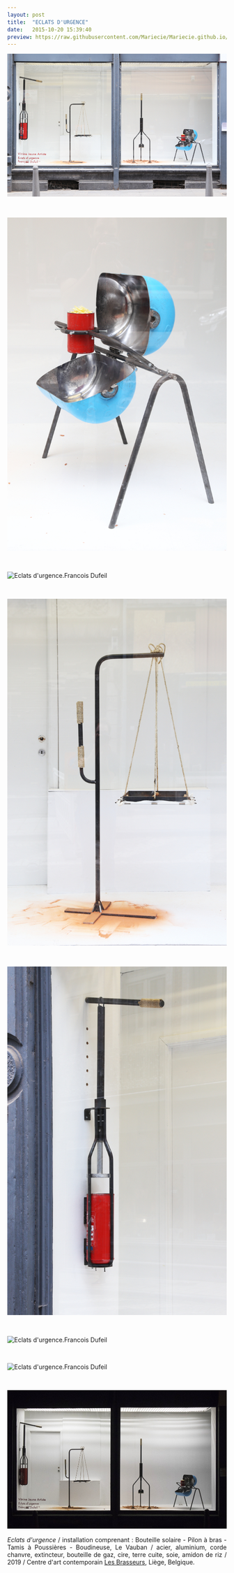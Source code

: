 ```yaml
---
layout: post
title:  "ECLATS D'URGENCE"
date:   2015-10-20 15:39:40
preview: https://raw.githubusercontent.com/Mariecie/Mariecie.github.io/master/images/francois-dufeil-eclats-d'urgence-preview.jpg
---
```


<img src="https://raw.githubusercontent.com/Mariecie/Mariecie.github.io/master/images/francois-dufeil-eclats-d'urgence.jpg" alt="Eclats d'urgence.Francois Dufeil"> 
<p>&nbsp;</p>

<img src="https://raw.githubusercontent.com/Mariecie/Mariecie.github.io/master/images/francois-dufeil-eclats-d'urgence%20-bouteille-solaire.jpg" alt="Eclats d'urgence.Francois Dufeil"> 
<p>&nbsp;</p> 

<img src="https://raw.githubusercontent.com/Mariecie/Mariecie.github.io/master/images/francois-dufeil-eclats-d'urgence-pilon-%C3%A0-bras.jpg" alt="Eclats d'urgence.Francois Dufeil"> 
<p>&nbsp;</p>

<img src="https://raw.githubusercontent.com/Mariecie/Mariecie.github.io/master/images/francois-dufeil-eclats-d'urgence-Tamis-%C3%A0-poussi%C3%A8res.jpg" alt="Eclats d'urgence.Francois Dufeil"> 
<p>&nbsp;</p>

<img src="https://raw.githubusercontent.com/Mariecie/Mariecie.github.io/master/images/francois-dufeil-eclats-d'urgence-boudineuse-Le-Vauban.jpg" alt="Eclats d'urgence.Francois Dufeil"> 
<p>&nbsp;</p>

<img src="https://raw.githubusercontent.com/Mariecie/Mariecie.github.io/master/images/francois-dufeil-eclats-d'urgence-boudineuse-le-Vauban-d%C3%A9tail.jpg" alt="Eclats d'urgence.Francois Dufeil">
<p>&nbsp;</p>
 
<img src="https://raw.githubusercontent.com/Mariecie/Mariecie.github.io/master/images/francois-dufeil-eclats-d'urgence-boudineuse-le-Vauban-d%C3%A9tail%20(2).jpg" alt="Eclats d'urgence.Francois Dufeil"> 
<p>&nbsp;</p>

<img src="https://raw.githubusercontent.com/Mariecie/Mariecie.github.io/master/images/francois-dufeil-eclats-d'urgence-nuit.jpg" alt="Eclats d'urgence.Francois Dufeil"> 

<p style="text-align:justify">
<span style="font-style: italic;">Eclats d'urgence</span> / installation comprenant : Bouteille solaire - Pilon à bras - Tamis à Poussières - Boudineuse, Le Vauban / acier, aluminium, corde chanvre, extincteur, bouteille de gaz, cire, terre cuite, soie, amidon de riz / 2019 / Centre d'art contemporain <a href="#" onclick='window.open("http://www.lesbrasseurs.org/p/francois-dufeil-fr.html");return false;'>Les Brasseurs</a>, Liège, Belgique.
</p>
<br>











